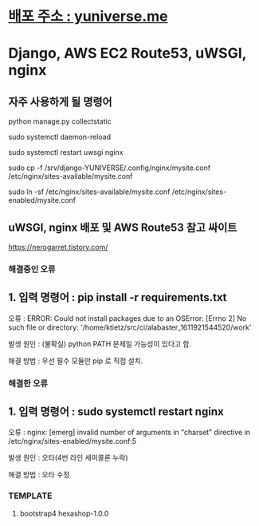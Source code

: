 # [배포 주소 : yuniverse.me](http://yuniverse.me)
# Django, AWS EC2 Route53, uWSGI, nginx

## 자주 사용하게 될 명령어
 
 python manage.py collectstatic

 sudo systemctl daemon-reload

 sudo systemctl restart uwsgi nginx

 sudo cp -f /srv/django-YUNIVERSE/.config/nginx/mysite.conf /etc/nginx/sites-available/mysite.conf

 sudo ln -sf /etc/nginx/sites-available/mysite.conf /etc/nginx/sites-enabled/mysite.conf

## uWSGI, nginx 배포 및 AWS Route53 참고 싸이트

https://nerogarret.tistory.com/

### 해결중인 오류

## 1. 입력 명령어 : pip install -r requirements.txt 

오류 : ERROR: Could not install packages due to an OSError: [Errno 2] No such file or directory: '/home/ktietz/src/ci/alabaster_1611921544520/work'

발생 원인 : (불확실) python PATH 문제일 가능성이 있다고 함.

해결 방법 : 우선 필수 모듈만 pip 로 직접 설치.

### 해결한 오류

## 1. 입력 명령어 : sudo systemctl restart nginx

오류 : nginx: [emerg] invalid number of arguments in "charset" directive in /etc/nginx/sites-enabled/mysite.conf:5

발생 원인 : 오타(4번 라인 세미콜론 누락)

해결 방법 : 오타 수정



### TEMPLATE
1. bootstrap4 hexashop-1.0.0